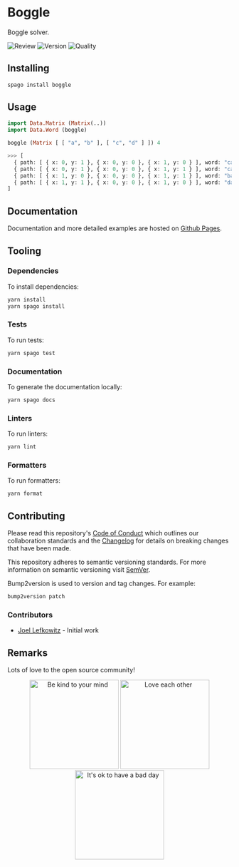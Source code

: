 # Boggle

Boggle solver.

![Review](https://img.shields.io/github/actions/workflow/status/JoelLefkowitz/boggle/review.yml)
![Version](https://pursuit.purescript.org/packages/purescript-boggle/badge)
![Quality](https://img.shields.io/codacy/grade/ec080f55abf241a5bc4921f349bf6264)

## Installing

```bash
spago install boggle
```

## Usage

```purs
import Data.Matrix (Matrix(..))
import Data.Word (boggle)

boggle (Matrix [ [ "a", "b" ], [ "c", "d" ] ]) 4

>>> [
  { path: [ { x: 0, y: 1 }, { x: 0, y: 0 }, { x: 1, y: 0 } ], word: "cab" },
  { path: [ { x: 0, y: 1 }, { x: 0, y: 0 }, { x: 1, y: 1 } ], word: "cad" },
  { path: [ { x: 1, y: 0 }, { x: 0, y: 0 }, { x: 1, y: 1 } ], word: "bad" },
  { path: [ { x: 1, y: 1 }, { x: 0, y: 0 }, { x: 1, y: 0 } ], word: "dab" },
]
```

## Documentation

Documentation and more detailed examples are hosted on [Github Pages](https://joellefkowitz.github.io/boggle).

## Tooling

### Dependencies

To install dependencies:

```bash
yarn install
yarn spago install
```

### Tests

To run tests:

```bash
yarn spago test
```

### Documentation

To generate the documentation locally:

```bash
yarn spago docs
```

### Linters

To run linters:

```bash
yarn lint
```

### Formatters

To run formatters:

```bash
yarn format
```

## Contributing

Please read this repository's [Code of Conduct](CODE_OF_CONDUCT.md) which outlines our collaboration standards and the [Changelog](CHANGELOG.md) for details on breaking changes that have been made.

This repository adheres to semantic versioning standards. For more information on semantic versioning visit [SemVer](https://semver.org).

Bump2version is used to version and tag changes. For example:

```bash
bump2version patch
```

### Contributors

- [Joel Lefkowitz](https://github.com/joellefkowitz) - Initial work

## Remarks

Lots of love to the open source community!

<div align='center'>
    <img width=200 height=200 src='https://media.giphy.com/media/osAcIGTSyeovPq6Xph/giphy.gif' alt='Be kind to your mind' />
    <img width=200 height=200 src='https://media.giphy.com/media/KEAAbQ5clGWJwuJuZB/giphy.gif' alt='Love each other' />
    <img width=200 height=200 src='https://media.giphy.com/media/WRWykrFkxJA6JJuTvc/giphy.gif' alt="It's ok to have a bad day" />
</div>

